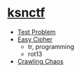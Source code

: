 # [ksnctf](https://ksnctf.sweetduet.info/)

- [Test Problem](https://ksnctf.sweetduet.info/problem/1)
- [Easy Cipher](https://ksnctf.sweetduet.info/problem/2)
  - tr, programming
  - rot13
- [Crawling Chaos](https://ksnctf.sweetduet.info/problem/3)
